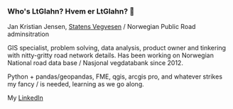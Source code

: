 ### Who's LtGlahn? Hvem er LtGlahn? 👋

Jan Kristian Jensen, [Statens Vegvesen](https://www.vegvesen.no) / Norwegian Public Road adminsitration 

GIS specialist, problem solving, data analysis, product owner and tinkering with nitty-gritty road network details. Has been working on Norwegian National road data base / Nasjonal vegdatabank since 2012. 

Python + pandas/geopandas, FME, qgis, arcgis pro, and whatever strikes my fancy / is needed, learning as we go along.

My [LinkedIn](www.linkedin.com/in/jan-kristian-jensen)



<!--
**LtGlahn/ltglahn** is a ✨ _special_ ✨ repository because its `README.md` (this file) appears on your GitHub profile.

Here are some ideas to get you started:

- 🔭 I’m currently working on ...
- 🌱 I’m currently learning ...
- 👯 I’m looking to collaborate on ...
- 🤔 I’m looking for help with ...
- 💬 Ask me about ...
- 📫 How to reach me: ...
- 😄 Pronouns: ...
- ⚡ Fun fact: ...
-->

